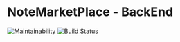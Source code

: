 # NoteMarketPlace - BackEnd

[![Maintainability](https://api.codeclimate.com/v1/badges/7e0736e45968c434a09e/maintainability)](https://codeclimate.com/github/jeet1desai/setup-backend/maintainability)
[![Build Status](https://app.travis-ci.com/jeet1desai/setup-backend.svg?branch=main)](https://app.travis-ci.com/jeet1desai/setup-backend)